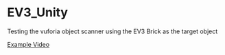 # EV3_Unity
Testing the vuforia object scanner using the EV3 Brick as the target object

[Example Video](https://drive.google.com/file/d/1tGT5xRcCDIQXJNx-e152ixKVOa3PclF8/view?usp=sharing)

